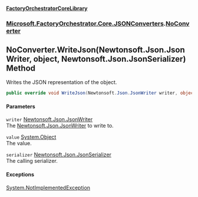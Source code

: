 #### [FactoryOrchestratorCoreLibrary](./FactoryOrchestratorCoreLibrary.md 'FactoryOrchestratorCoreLibrary')
### [Microsoft.FactoryOrchestrator.Core.JSONConverters](./Microsoft-FactoryOrchestrator-Core-JSONConverters.md 'Microsoft.FactoryOrchestrator.Core.JSONConverters').[NoConverter](./Microsoft-FactoryOrchestrator-Core-JSONConverters-NoConverter.md 'Microsoft.FactoryOrchestrator.Core.JSONConverters.NoConverter')
## NoConverter.WriteJson(Newtonsoft.Json.JsonWriter, object, Newtonsoft.Json.JsonSerializer) Method
Writes the JSON representation of the object.  
```csharp
public override void WriteJson(Newtonsoft.Json.JsonWriter writer, object value, Newtonsoft.Json.JsonSerializer serializer);
```
#### Parameters
<a name='Microsoft-FactoryOrchestrator-Core-JSONConverters-NoConverter-WriteJson(Newtonsoft-Json-JsonWriter_object_Newtonsoft-Json-JsonSerializer)-writer'></a>
`writer` [Newtonsoft.Json.JsonWriter](https://docs.microsoft.com/en-us/dotnet/api/Newtonsoft.Json.JsonWriter 'Newtonsoft.Json.JsonWriter')  
The [Newtonsoft.Json.JsonWriter](https://docs.microsoft.com/en-us/dotnet/api/Newtonsoft.Json.JsonWriter 'Newtonsoft.Json.JsonWriter') to write to.  
  
<a name='Microsoft-FactoryOrchestrator-Core-JSONConverters-NoConverter-WriteJson(Newtonsoft-Json-JsonWriter_object_Newtonsoft-Json-JsonSerializer)-value'></a>
`value` [System.Object](https://docs.microsoft.com/en-us/dotnet/api/System.Object 'System.Object')  
The value.  
  
<a name='Microsoft-FactoryOrchestrator-Core-JSONConverters-NoConverter-WriteJson(Newtonsoft-Json-JsonWriter_object_Newtonsoft-Json-JsonSerializer)-serializer'></a>
`serializer` [Newtonsoft.Json.JsonSerializer](https://docs.microsoft.com/en-us/dotnet/api/Newtonsoft.Json.JsonSerializer 'Newtonsoft.Json.JsonSerializer')  
The calling serializer.  
  
#### Exceptions
[System.NotImplementedException](https://docs.microsoft.com/en-us/dotnet/api/System.NotImplementedException 'System.NotImplementedException')  
  
